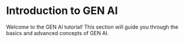 # Introduction to GEN AI

Welcome to the GEN AI tutorial! This section will guide you through the basics and advanced concepts of GEN AI.
